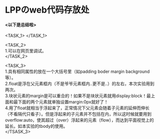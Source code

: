 <h1>LPPのweb代码存放处</h1>

<h4><以下是总结啦></h4>

<TASK_1>
</TASK_1>

<TASK_2><br />
  1.可以在网页里调试。<br />
</TASK_2>

<TASK_3><br />
  1.具有相同属性的放在一个大括号里（如padding boder margin background等）。<br />
  2.float是浮在父元素框内（不是爷爷元素框内..更不是..）的左右，本次实验用到两次。<br />
  3.块状元素的margin是可以重合的！如果不是块状元素就用display:block！最上面和最下面的两个元素就单独设置margin:0px就好了！<br />
  4.用了float就相当于浮起来了，正常情况下父元素会随着子元素的延伸而伸长（不看隔代只看子）。但是浮起来的子元素并不包括在内，所以这时候就要用到   overflow:auto，使其超过（over）浮起来的元素（flow），而达到平面视觉上的延长。如本实验的tbody的使用。<br />
</TSASK_3>
